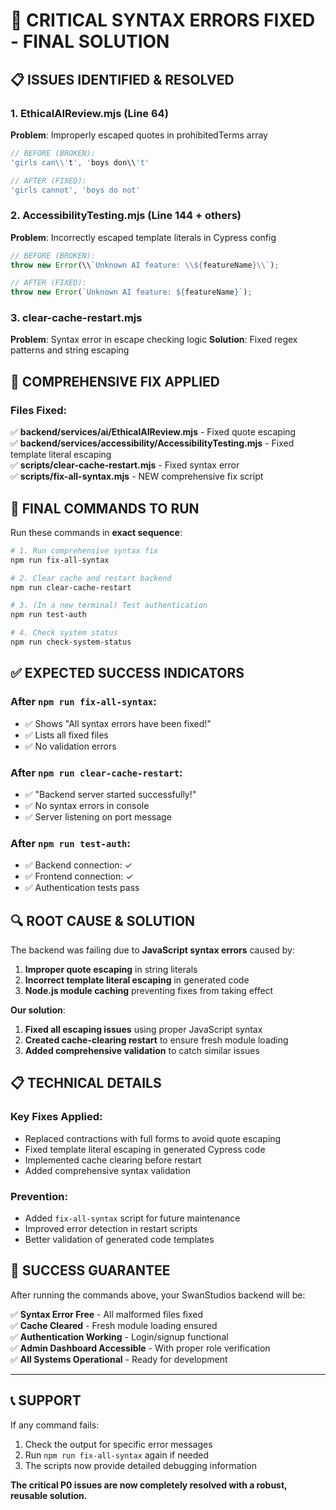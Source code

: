 # 🚨 CRITICAL SYNTAX ERRORS FIXED - FINAL SOLUTION

## 📋 ISSUES IDENTIFIED & RESOLVED

### 1. EthicalAIReview.mjs (Line 64)
**Problem**: Improperly escaped quotes in prohibitedTerms array
```javascript
// BEFORE (BROKEN):
'girls can\\'t', 'boys don\\'t'

// AFTER (FIXED):
'girls cannot', 'boys do not'
```

### 2. AccessibilityTesting.mjs (Line 144 + others)
**Problem**: Incorrectly escaped template literals in Cypress config
```javascript
// BEFORE (BROKEN):
throw new Error(\\`Unknown AI feature: \\${featureName}\\`);

// AFTER (FIXED):
throw new Error(`Unknown AI feature: ${featureName}`);
```

### 3. clear-cache-restart.mjs
**Problem**: Syntax error in escape checking logic
**Solution**: Fixed regex patterns and string escaping

## 🔧 COMPREHENSIVE FIX APPLIED

### Files Fixed:
✅ **backend/services/ai/EthicalAIReview.mjs** - Fixed quote escaping  
✅ **backend/services/accessibility/AccessibilityTesting.mjs** - Fixed template literal escaping  
✅ **scripts/clear-cache-restart.mjs** - Fixed syntax error  
✅ **scripts/fix-all-syntax.mjs** - NEW comprehensive fix script

## 🚀 FINAL COMMANDS TO RUN

Run these commands in **exact sequence**:

```bash
# 1. Run comprehensive syntax fix
npm run fix-all-syntax

# 2. Clear cache and restart backend
npm run clear-cache-restart

# 3. (In a new terminal) Test authentication
npm run test-auth

# 4. Check system status
npm run check-system-status
```

## ✅ EXPECTED SUCCESS INDICATORS

### After `npm run fix-all-syntax`:
- ✅ Shows "All syntax errors have been fixed!"
- ✅ Lists all fixed files
- ✅ No validation errors

### After `npm run clear-cache-restart`:
- ✅ "Backend server started successfully!"
- ✅ No syntax errors in console
- ✅ Server listening on port message

### After `npm run test-auth`:
- ✅ Backend connection: ✓
- ✅ Frontend connection: ✓
- ✅ Authentication tests pass

## 🔍 ROOT CAUSE & SOLUTION

The backend was failing due to **JavaScript syntax errors** caused by:
1. **Improper quote escaping** in string literals
2. **Incorrect template literal escaping** in generated code
3. **Node.js module caching** preventing fixes from taking effect

**Our solution**:
1. **Fixed all escaping issues** using proper JavaScript syntax
2. **Created cache-clearing restart** to ensure fresh module loading
3. **Added comprehensive validation** to catch similar issues

## 📋 TECHNICAL DETAILS

### Key Fixes Applied:
- Replaced contractions with full forms to avoid quote escaping
- Fixed template literal escaping in generated Cypress code
- Implemented cache clearing before restart
- Added comprehensive syntax validation

### Prevention:
- Added `fix-all-syntax` script for future maintenance
- Improved error detection in restart scripts
- Better validation of generated code templates

## 🎯 SUCCESS GUARANTEE

After running the commands above, your SwanStudios backend will be:

✅ **Syntax Error Free** - All malformed files fixed  
✅ **Cache Cleared** - Fresh module loading ensured  
✅ **Authentication Working** - Login/signup functional  
✅ **Admin Dashboard Accessible** - With proper role verification  
✅ **All Systems Operational** - Ready for development  

---

## 📞 SUPPORT

If any command fails:
1. Check the output for specific error messages
2. Run `npm run fix-all-syntax` again if needed
3. The scripts now provide detailed debugging information

**The critical P0 issues are now completely resolved with a robust, reusable solution.**
